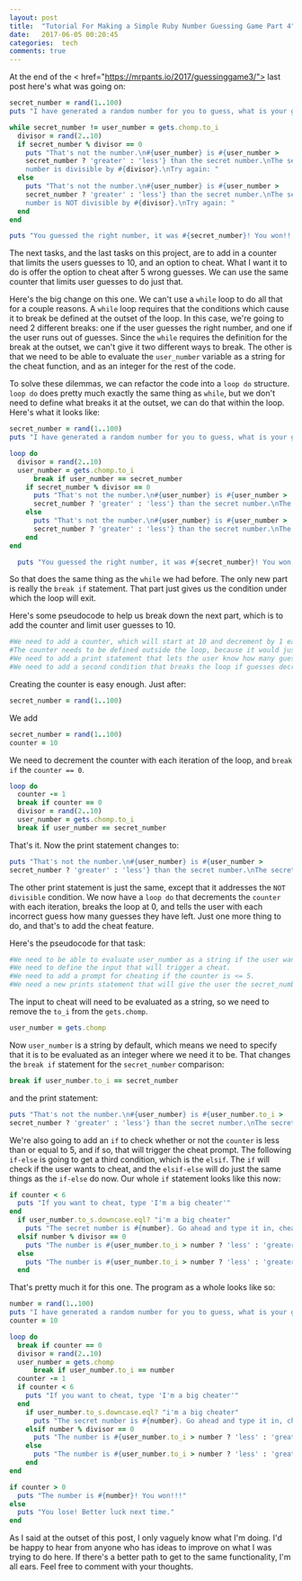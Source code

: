 ```yaml
---
layout: post
title:  "Tutorial For Making a Simple Ruby Number Guessing Game Part 4"
date:   2017-06-05 00:20:45
categories:  tech
comments: true
---
```

At the end of the < href="https://mrpants.io/2017/guessinggame3/"> last post</a> here's what was going on:
```ruby
secret_number = rand(1..100)
puts "I have generated a random number for you to guess, what is your guess?"

while secret_number != user_number = gets.chomp.to_i
  divisor = rand(2..10)
  if secret_number % divisor == 0
    puts "That's not the number.\n#{user_number} is #{user_number >
    secret_number ? 'greater' : 'less'} than the secret number.\nThe secret
    number is divisible by #{divisor}.\nTry again: "
  else
    puts "That's not the number.\n#{user_number} is #{user_number >  
    secret_number ? 'greater' : 'less'} than the secret number.\nThe secret
    number is NOT divisible by #{divisor}.\nTry again: "
  end
end

puts "You guessed the right number, it was #{secret_number}! You won!!!"
```
The next tasks, and the last tasks on this project, are to add in a counter that limits the users guesses to 10, and an option to cheat. What I want it to do is offer the option to cheat after 5 wrong guesses. We can use the same counter that limits user guesses to do just that.

Here's the big change on this one. We can't use a `while` loop to do all that for a couple reasons. A `while` loop requires that the conditions which cause it to break be defined at the outset of the loop. In this case, we're going to need 2 different breaks: one if the user guesses the right number, and one if the user runs out of guesses. Since the `while` requires the definition for the break at the outset, we can't give it two different ways to break. The other is that we need to be able to evaluate the `user_number` variable as a string for the cheat function, and as an integer for the rest of the code.

To solve these dilemmas, we can refactor the code into a `loop do` structure. `loop do` does pretty much exactly the same thing as `while`, but we don't need to define what breaks it at the outset, we can do that within the loop. Here's what it looks like:
```ruby
secret_number = rand(1..100)
puts "I have generated a random number for you to guess, what is your guess?"

loop do
  divisor = rand(2..10)
  user_number = gets.chomp.to_i
      break if user_number == secret_number
    if secret_number % divisor == 0
      puts "That's not the number.\n#{user_number} is #{user_number >
      secret_number ? 'greater' : 'less'} than the secret number.\nThe secret number is divisible by #{divisor}.\nTry again: "
    else
      puts "That's not the number.\n#{user_number} is #{user_number >
      secret_number ? 'greater' : 'less'} than the secret number.\nThe secret number is NOT divisible by #{divisor}.\nTry again: "
    end
end

  puts "You guessed the right number, it was #{secret_number}! You won!!!"
```
So that does the same thing as the `while` we had before. The only new part is really the `break if` statement. That part just gives us the condition under which the loop will exit.

Here's some pseudocode to help us break down the next part, which is to add the counter and limit user guesses to 10.
```ruby
#We need to add a counter, which will start at 10 and decrement by 1 each time the loop runs.
#The counter needs to be defined outside the loop, because it would just start over each time the loop runs if were inside.
#We need to add a print statement that lets the user know how many guesses they have remaining.
#We need to add a second condition that breaks the loop if guesses decrement to 0.
```
Creating the counter is easy enough. Just after:
```ruby
secret_number = rand(1..100)
```
We add
```ruby
secret_number = rand(1..100)
counter = 10
```
We need to decrement the counter with each iteration of the loop, and `break if` the `counter == 0`.
```ruby
loop do
  counter -= 1
  break if counter == 0
  divisor = rand(2..10)
  user_number = gets.chomp.to_i
  break if user_number == secret_number
```
That's it. Now the print statement changes to:
```ruby
puts "That's not the number.\n#{user_number} is #{user_number >
secret_number ? 'greater' : 'less'} than the secret number.\nThe secret number is divisible by #{divisor}.\nYou have #{counter} guesses left.\nTry again: "
```
The other print statement is just the same, except that it addresses the `NOT divisible` condition. We now have a `loop do` that decrements the `counter` with each iteration, breaks the loop at 0, and tells the user with each incorrect guess how many guesses they have left. Just one more thing to do, and that's to add the cheat feature.

Here's the pseudocode for that task:
```ruby
#We need to be able to evaluate user_number as a string if the user wants to cheat.
#We need to define the input that will trigger a cheat.
#We need to add a prompt for cheating if the counter is <= 5.
#We need a new prints statement that will give the user the secret_number if they do want to cheat.
```

The input to cheat will need to be evaluated as a string, so we need to remove the `to_i` from the `gets.chomp`.
```ruby
user_number = gets.chomp
```
Now `user_number` is a string by default, which means we need to specify that it is to be evaluated as an integer where we need it to be. That changes the `break if` statement for the `secret_number` comparison:
```ruby
break if user_number.to_i == secret_number
```
and the print statement:
```ruby
puts "That's not the number.\n#{user_number} is #{user_number.to_i >
secret_number ? 'greater' : 'less'} than the secret number.\nThe secret number is divisible by #{divisor}.\nYou have #{counter} guesses left.\nTry again: "
```
We're also going to add an `if` to check whether or not the `counter` is less than or equal to 5, and if so, that will trigger the cheat prompt. The following `if-else` is going to get a third condition, which is the `elsif`. The `if` will check if the user wants to cheat, and the `elsif-else` will do just the same things as the `if-else` do now.
Our whole `if` statement looks like this now:
```ruby
if counter < 6
  puts "If you want to cheat, type 'I'm a big cheater'"
end
  if user_number.to_s.downcase.eql? "i'm a big cheater"
    puts "The secret number is #{number}. Go ahead and type it in, cheater: "
  elsif number % divisor == 0
    puts "The number is #{user_number.to_i > number ? 'less' : 'greater'} than #{user_number}.\nThe number is divisible by #{divisor}!\nYou have #{counter} guesses left.\nTry again: "
  else
    puts "The number is #{user_number.to_i > number ? 'less' : 'greater'} than #{user_number}.\nThe number is NOT divisible by #{divisor}!\nYou have #{counter} guesses left.\nTry again: "
  end
  ```

  That's pretty much it for this one. The program as a whole looks like so:
  ```ruby
  number = rand(1..100)
  puts "I have generated a random number for you to guess, what is your guess?"
  counter = 10

  loop do
    break if counter == 0
    divisor = rand(2..10)
    user_number = gets.chomp
        break if user_number.to_i == number
    counter -= 1
    if counter < 6
      puts "If you want to cheat, type 'I'm a big cheater'"
    end
      if user_number.to_s.downcase.eql? "i'm a big cheater"
        puts "The secret number is #{number}. Go ahead and type it in, cheater: "
      elsif number % divisor == 0
        puts "The number is #{user_number.to_i > number ? 'less' : 'greater'} than #{user_number}.\nThe number is divisable by #{divisor}!\nYou have #{counter} guesses left.\nTry again: "
      else
        puts "The number is #{user_number.to_i > number ? 'less' : 'greater'} than #{user_number}.\nThe number is NOT divisable by #{divisor}!\nYou have #{counter} guesses left.\nTry again: "
      end
  end

  if counter > 0
    puts "The number is #{number}! You won!!!"
  else
    puts "You lose! Better luck next time."
  end
```

As I said at the outset of this post, I only vaguely know what I'm doing. I'd be happy to hear from anyone who has ideas to improve on what I was trying to do here. If there's a better path to get to the same functionality, I'm all ears. Feel free to comment with your thoughts. 
